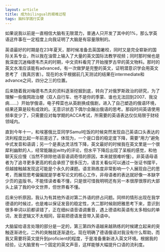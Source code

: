 ```yaml
---
layout: article
title: 成为bilingual的艰难过程
tags: 脑科学践行实录
---
```

如果说我以前是一直相信大脑有无限潜力，普通人只开发了其中的1%，那么学英语这件事在一定程度上向我证明了大脑是有容量限制的。

英语最好的时期是在23年夏天，那时候准备去英国暑校，同时又是完全崭新的国际关系专业，所以我在油管上输入了大量的英文国际法教学视频；同时那时候也是我深度沉迷梅德韦杰夫的时期，中文资料看完了开始搜罗古早的英文物料。那时的英文水准应该能有advanced，有一次做梦是完整的英文，证明潜意识学会用英文思考了（我真厉害）。现在的水平根据前几天测试的结果在intermediate和advance之间，四分之三的位置。

后来随着我对梅德韦杰夫的资料逐渐挖掘到底，转向了对俄罗斯政治的研究，为了理解一些俄网政治梗（双人自行车、他不是你的季蒙、谁也无法回到2007、我没病……）开始学俄语，电子榨菜也从英剧换成俄剧，进入了自己塑造的俄语环境，结果还算是较有成效的。无意识状态下偶尔会蹦出俄语的思考。那段时间英语使用频率变少了，只需要应对每学期的ACCA考试，所需要的英语表达仅仅局限于财经领域内。

直到今年十一，和埃塞俄比亚同学Samul吃饭的时候突然发现自己英语口头表达的流利程度比起一年前差远了。体现为，一个是口音的稳定度下降，需要“用力”避免中式发音和语调；另一个是表达灵活性下降，英文最好的时候我在英文里是一个很犀利幽默的人，经常能蹦出witty的评论，但水平下降后出现了呆板的感觉，和他聊天反应慢（当然不排除他语音语调奇怪的原因，本来就很难听懂）。非英语母语者为了追寻更多更高的机会承担了很多压力，语言关看似可以通过一张证书摆平，但越接触越发现这可能是个永久的课题。语言熟练度非常影响一个人展现自己的思考，而展现思考偏偏就是学者写论文的核心工作，非母语者的表达就好像一本缺字少页的盗版书，不能怪读者看不懂，只是很可惜我明明还有另一本很厚很厚的大部头上装了我的中文世界，但世界看不懂。

后来分析原因，我认为有其他外语对第二外语的挤占问题。同样的情形出现在我学德语的时候过，也是难以保证发音的稳定性，大二那时候刚把雅思考下来，意识到很多单词以前都读错了，正在细纠语音语调重音，遇上德语和英语有太多相似的单词，发音逻辑又不太相同，容易把德语发音带入英语中。

大脑留给语言处理的部分是一定的，第三第四外语越来越熟练的时候建立起来的突触逐渐进化，二外的突触就逐渐退化。现在明确了德语俄语对我没有什么帮助，而我又需要将英文提升到proficient的程度，于是准备重新进入英文环境。根据我的经验，让大脑里有一个固定的英文声音，这样能够大幅提升口语的流利度。